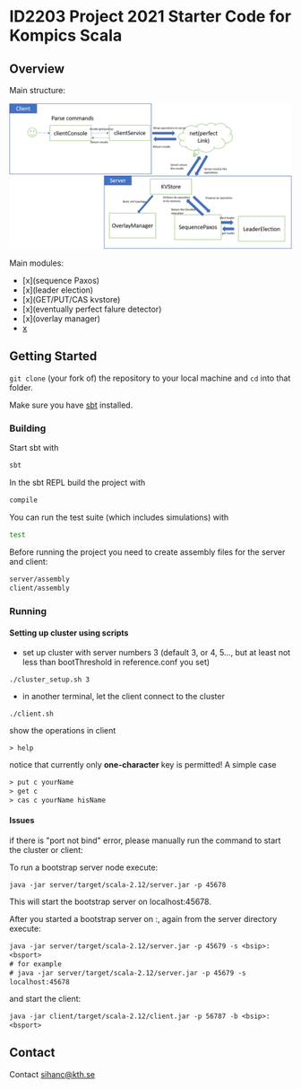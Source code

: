 # ID2203 Project 2021 Starter Code for Kompics Scala


## Overview

Main structure:

![structure](Workflow.png)

Main modules:

- [x](sequence Paxos)
- [x](leader election)
- [x](GET/PUT/CAS kvstore)
- [x](eventually perfect falure detector)
- [x](overlay manager)
- [x](testing)

## Getting Started

`git clone` (your fork of) the repository to your local machine and `cd` into that folder.

Make sure you have [sbt](https://www.scala-sbt.org/) installed.

### Building

Start sbt with

```bash
sbt
```

In the sbt REPL build the project with

```bash
compile
```

You can run the test suite (which includes simulations) with

```bash
test
```

Before running the project you need to create assembly files for the server and client:

```bash
server/assembly
client/assembly
```

### Running


#### Setting up cluster using scripts

* set up cluster with server numbers 3 (default 3, or 4, 5..., but at least not less than bootThreshold in reference.conf you set)

```
./cluster_setup.sh 3
```

* in another terminal, let the client connect to the cluster

```
./client.sh
```

show the operations in client
```
> help
```

notice that currently only **one-character** key is permitted!
A simple case

```
> put c yourName
> get c
> cas c yourName hisName
```

#### Issues
if there is "port not bind" error, please manually run the command to start the cluster or client:

To run a bootstrap server node execute:
```
java -jar server/target/scala-2.12/server.jar -p 45678
```
This will start the bootstrap server on localhost:45678.

After you started a bootstrap server on <bsip>:<bsport>, again from the server directory execute:
  
```
java -jar server/target/scala-2.12/server.jar -p 45679 -s <bsip>:<bsport>
# for example
# java -jar server/target/scala-2.12/server.jar -p 45679 -s localhost:45678
```

and start the client:

```
java -jar client/target/scala-2.12/client.jar -p 56787 -b <bsip>:<bsport>
```

## Contact
Contact [sihanc@kth.se](sihanc@kth.se)
